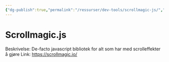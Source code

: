 ```yaml
---
{"dg-publish":true,"permalink":"/ressurser/dev-tools/scrollmagic-js/","dgHomeLink":true,"dgPassFrontmatter":false}
---
```



# Scrollmagic.js

Beskrivelse: De-facto javascript bibliotek for alt som har med scrolleffekter å gjøre
Link: https://scrollmagic.io/